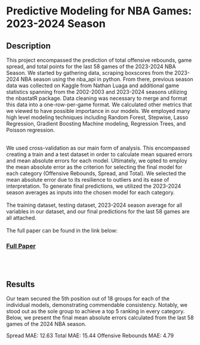 <h1>Predictive Modeling for NBA Games: 2023-2024 Season</h1>

<h2>Description</h2>
This project encompassed the prediction of total offensive rebounds, game spread, and total points for the last 58 games of the 2023-2024 NBA Season. We started by gathering data, scraping boxscores from the 2023-2024 NBA season using the nba_api in python. From there, previous season data was collected on Kaggle from Nathan Luaga and additional game statistics spanning from the 2002-2003 and 2023-2024 seasons utilizing the nbastatR package. Data cleaning was necessary to merge and format this data into a one-row-per-game format. We calculated other metrics that we viewed to have possible importance in our models. We employed many high level modeling techniques including Random Forest, Stepwise, Lasso Regression, Gradient Boosting Machine modeling, Regression Trees, and Poisson regression.

<br />
<br />

We used cross-validation as our main form of analysis. This encompassed creating a train and a test dataset in order to calculate mean squared errors and mean absolute errors for each model. Ultimately, we opted to employ the mean absolute error as the criterion for selecting the final model for each category (Offensive Rebounds, Spread, and Total). We selected the mean absolute error due to its resilience to outliers and its ease of interpretation. To generate final predictions, we utilized the 2023-2024 season averages as inputs into the chosen model for each category.
<br />
<br />
The training dataset, testing dataset, 2023-2024 season average for all variables in our dataset, and our final predictions for the last 58 games are all attached. 
<br />
<br />
The full paper can be found in the link below:
<br />

### [Full Paper](https://acrobat.adobe.com/link/review?uri=urn:aaid:scds:US:88b47033-1a06-3406-8a91-cf99f1142bd2)

<br />
<br />

<h2>Results</h2>
Our team secured the 5th position out of 18 groups for each of the individual models, demonstrating commendable consistency. Notably, we stood out as the sole group to achieve a top 5 ranking in every category. Below, we present the final mean absolute errors calculated from the last 58 games of the 2024 NBA season.

Spread MAE: 12.63
Total MAE: 15.44
Offensive Rebounds MAE: 4.79
